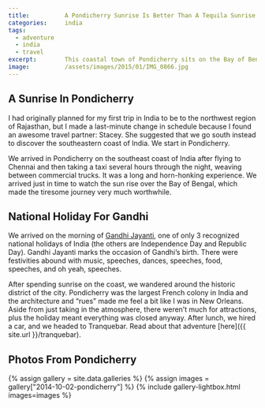```yaml
---
title:			A Pondicherry Sunrise Is Better Than A Tequila Sunrise
categories:		india
tags:
  - adventure
  - india
  - travel
excerpt:		This coastal town of Pondicherry sits on the Bay of Bengal in southeast India. This historical French colony is lined with cobblestone streets and charm.
image:			/assets/images/2015/01/IMG_0866.jpg
---
```


## A Sunrise In Pondicherry

I had originally planned for my first trip in India to be to the northwest region of Rajasthan, but I made a last-minute change in schedule because I found an awesome travel partner: Stacey. She suggested that we go south instead to discover the southeastern coast of India. We start in Pondicherry.

We arrived in Pondicherry on the southeast coast of India after flying to Chennai and then taking a taxi several hours through the night, weaving between commercial trucks. It was a long and horn-honking experience. We arrived just in time to watch the sun rise over the Bay of Bengal, which made the tiresome journey very much worthwhile.

## National Holiday For Gandhi

We arrived on the morning of [Gandhi Jayanti](https://en.wikipedia.org/wiki/Gandhi_Jayanti), one of only 3 recognized national holidays of India (the others are Independence Day and Republic Day). Gandhi Jayanti marks the occasion of Gandhi’s birth. There were festivities abound with music, speeches, dances, speeches, food, speeches, and oh yeah, speeches.

After spending sunrise on the coast, we wandered around the historic district of the city. Pondicherry was the largest French colony in India and the architecture and “rues” made me feel a bit like I was in New Orleans. Aside from just taking in the atmosphere, there weren’t much for attractions, plus the holiday meant everything was closed anyway. After lunch, we hired a car, and we headed to Tranquebar. Read about that adventure [here]({{ site.url }}/tranquebar).

## Photos From Pondicherry

{% assign gallery = site.data.galleries %}
{% assign images = gallery["2014-10-02-pondicherry"] %}
{% include gallery-lightbox.html images=images %}
